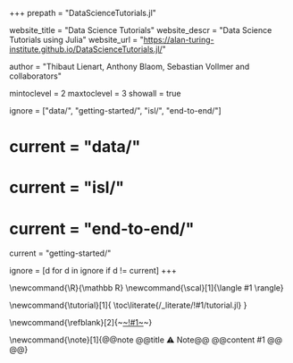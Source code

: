 +++
prepath = "DataScienceTutorials.jl"

website_title = "Data Science Tutorials"
website_descr = "Data Science Tutorials using Julia"
website_url   = "https://alan-turing-institute.github.io/DataScienceTutorials.jl/"

author = "Thibaut Lienart, Anthony Blaom, Sebastian Vollmer and collaborators"

mintoclevel = 2
maxtoclevel = 3
showall = true


ignore = ["data/", "getting-started/", "isl/", "end-to-end/"]

# current = "data/"
# current = "isl/"
# current = "end-to-end/"
current = "getting-started/"

ignore = [d for d in ignore if d != current]
+++

<!--
Add here global latex commands to use throughout your
pages. It can be math commands but does not need to be.
For instance:
* \newcommand{\phrase}{This is a long phrase to copy.}
-->
\newcommand{\R}{\mathbb R}
\newcommand{\scal}[1]{\langle #1 \rangle}

<!-- \newcommand{\tutorial}[1]{*Download the* ~~~<a href="https://raw.githubusercontent.com/alan-turing-institute/DataScienceTutorials.jl/gh-pages/generated/notebooks/!#1.ipynb" target="_blank"><em>notebook</em></a>~~~, *the* ~~~<a href="https://raw.githubusercontent.com/alan-turing-institute/DataScienceTutorials.jl/gh-pages/generated/scripts/!#1-raw.jl" target="_blank"><em>raw script</em></a>~~~, *or the* ~~~<a href="https://raw.githubusercontent.com/alan-turing-institute/DataScienceTutorials.jl/gh-pages/generated/scripts/!#1.jl" target="_blank"><em>annotated script</em></a>~~~ *for this tutorial (right-click on the link and save).* \toc\literate{/_literate/!#1.jl}}  -->

\newcommand{\tutorial}[1]{
  \toc\literate{/_literate/!#1/tutorial.jl}
}

\newcommand{\refblank}[2]{~~~<a href="!#2" target="_blank">~~~!#1~~~</a>~~~}

\newcommand{\note}[1]{@@note @@title ⚠ Note@@ @@content #1 @@ @@}
